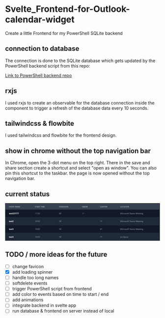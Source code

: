 # Svelte_Frontend-for-Outlook-calendar-widget

Create a little Frontend for my PowerShell SQLite backend

## connection to database

The connection is done to the SQLite database which gets updated by the PowerShell backend script from this repo:

[Link to PowerShell backend repo](https://github.com/golfomania/PowerShell_OutlookCalendarEventsWidget)

## rxjs

I used rxjs to create an observable for the database connection inside the component to trigger a refresh of the database data every 10 seconds.

## tailwindcss & flowbite

I used tailwindcss and flowbite for the frontend design.

## show in chrome without the top navigation bar

In Chrome, open the 3-dot menu on the top right.
There in the save and share section create a shortcut and select "open as window".
You can also pin this shortcut to the taskbar.
the page is now opened without the top navigation bar.

## current status

![Alt text](image.png)

## TODO / more ideas for the future

- [ ] change favicon
- [x] add loading spinner
- [ ] handle too long names
- [ ] softdelete events
- [ ] trigger PowerShell script from frontend
- [ ] add color to events based on time to start / end
- [ ] add animations
- [ ] integrate backend in svelte app
- [ ] run database & frontend on server instead of local
